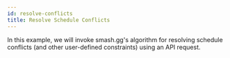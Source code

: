 ```yaml
---
id: resolve-conflicts
title: Resolve Schedule Conflicts
---
```


In this example, we will invoke smash.gg's algorithm for resolving schedule conflicts
 (and other user-defined constraints) using an API request.
